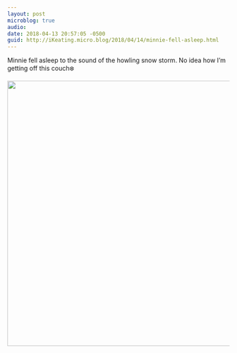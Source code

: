 ```yaml
---
layout: post
microblog: true
audio: 
date: 2018-04-13 20:57:05 -0500
guid: http://iKeating.micro.blog/2018/04/14/minnie-fell-asleep.html
---
```

Minnie fell asleep to the sound of the howling snow storm.  No idea how I’m getting off this couch❄️

<img src="http://iKeating.micro.blog/uploads/2018/11631765ed.jpg" width="600" height="600" />
